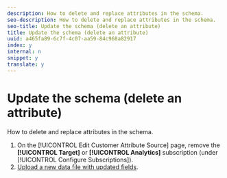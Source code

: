 ```yaml
---
description: How to delete and replace attributes in the schema.
seo-description: How to delete and replace attributes in the schema.
seo-title: Update the schema (delete an attribute)
title: Update the schema (delete an attribute)
uuid: a465fa89-6c7f-4c07-aa59-84c968a82917
index: y
internal: n
snippet: y
translate: y
---
```


# Update the schema (delete an attribute)

How to delete and replace attributes in the schema.


1. On the [!UICONTROL Edit Customer Attribute Source] page, remove the **[!UICONTROL Target]** or **[!UICONTROL Analytics]** subscription (under [!UICONTROL Configure Subscriptions]).
1. [Upload a new data file with updated fields](../attributes/t_crs_usecase.md#task_BCC327B2A0EF4A1BBB2934013AB92B78).

